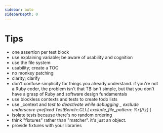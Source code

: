 ```yaml
---
sidebar: auto
sidebarDepth: 0
---
```


# Tips

- one assertion per test block
- use explaining variable; be aware of usability and cognition
- use the file system
- usability; create a TOC
- no monkey patching
- clarity; clarify
- don't confuse simplicity for things you already understand. if you're not a Ruby coder, the problem isn't that TB isn't simple, but that you don't have a grasp of Ruby and software design fundamentals
- use blockless contexts and tests to create todo lists
- use _context and _test to deactivate while debugging
_ exclude underscore-prefixed TestBench::CLI.(
  exclude_file_pattern: %r{/_\z}
)
- isolate tests because there's no random ordering
- think "fixtures" rather than "matcher". it's just an object.
- provide fixtures with your libraries

